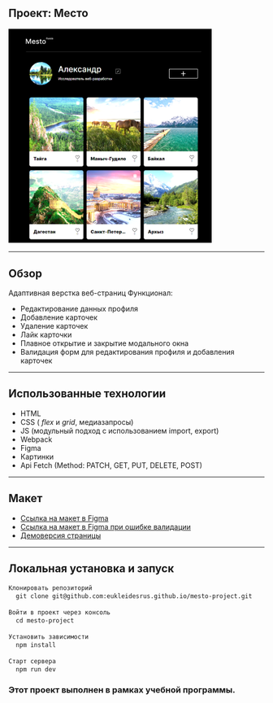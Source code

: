 ## Проект: Место

<img src="demo/main.png" width="400">

___
## Обзор
Адаптивная верстка веб-страниц
Функционал:
 - Редактирование данных профиля
 - Добавление карточек
 - Удаление карточек
 - Лайк карточки
 - Плавное открытие и закрытие модального окна
 - Валидация форм для редактирования профиля и добавления карточек
___
## Использованные технологии
* HTML
* CSS ( _flex_ и _grid_, медиазапросы)
* JS (модульный подход с использованием import, export)
* Webpack
* Figma
* Картинки
* Api Fetch (Method: PATCH, GET, PUT, DELETE, POST)
___
## Макет

* [Ссылка на макет в Figma](https://www.figma.com/file/2cn9N9jSkmxD84oJik7xL7/JavaScript.-Sprint-4?node-id=0%3A1)
* [Ссылка на макет в Figma при ошибке валидации](https://www.figma.com/file/kRVLKwYG3d1HGLvh7JFWRT/JavaScript.-Sprint-6?node-id=1124%3A73)
* [Демоверсия страницы](https://eukleidesrus.github.io/mesto-project/)

___
## Локальная установка и запуск
```
Клонировать репозиторий
  git clone git@github.com:eukleidesrus.github.io/mesto-project.git

Войти в проект через консоль
  cd mesto-project

Установить зависимости
  npm install

Старт сервера
  npm run dev
```

### Этот проект выполнен в рамках учебной программы.
